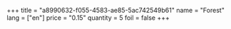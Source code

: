 +++
title = "a8990632-f055-4583-ae85-5ac742549b61"
name = "Forest"
lang = ["en"]
price = "0.15"
quantity = 5
foil = false
+++
